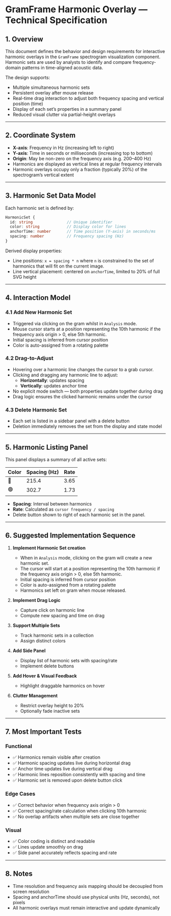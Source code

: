 
# GramFrame Harmonic Overlay — Technical Specification

## 1. Overview

This document defines the behavior and design requirements for interactive harmonic overlays in the `GramFrame` spectrogram visualization component. Harmonic sets are used by analysts to identify and compare frequency-domain patterns in time-aligned acoustic data.

The design supports:
- Multiple simultaneous harmonic sets
- Persistent overlay after mouse release
- Real-time drag interaction to adjust both frequency spacing and vertical position (time)
- Display of each set’s properties in a summary panel
- Reduced visual clutter via partial-height overlays

---

## 2. Coordinate System

- **X-axis**: Frequency in Hz (increasing left to right)
- **Y-axis**: Time in seconds or milliseconds (increasing top to bottom)
- **Origin**: May be non-zero on the frequency axis (e.g. 200–400 Hz)
- Harmonics are displayed as vertical lines at regular frequency intervals
- Harmonic overlays occupy only a fraction (typically 20%) of the spectrogram’s vertical extent

---

## 3. Harmonic Set Data Model

Each harmonic set is defined by:

```ts
HarmonicSet {
  id: string               // Unique identifier
  color: string            // Display color for lines
  anchorTime: number       // Time position (Y-axis) in seconds/ms
  spacing: number          // Frequency spacing (Hz)
}
```

Derived display properties:
- Line positions: `x = spacing * n` where `n` is constrained to the set of harmonics that will fit on the current image.
- Line vertical placement: centered on `anchorTime`, limited to 20% of full SVG height

---

## 4. Interaction Model

### 4.1 Add New Harmonic Set

- Triggered via clicking on the gram whilst in `Analysis` mode.
- Mouse cursor starts at a position representing the 10th harmonic if the frequency axis origin > 0, else 5th harmonic.
- Initial spacing is inferred from cursor position
- Color is auto-assigned from a rotating palette

### 4.2 Drag-to-Adjust

- Hovering over a harmonic line changes the cursor to a grab cursor.
- Clicking and dragging any harmonic line to adjust:
  - **Horizontally**: updates spacing
  - **Vertically**: updates anchor time
- No explicit mode switch — both properties update together during drag
- Drag logic ensures the clicked harmonic remains under the cursor

### 4.3 Delete Harmonic Set

- Each set is listed in a sidebar panel with a delete button
- Deletion immediately removes the set from the display and state model

---

## 5. Harmonic Listing Panel

This panel displays a summary of all active sets:

| Color | Spacing (Hz) | Rate |
|-------|--------------|------|
| 🔶    | 215.4        | 3.65 |
| 🟢    | 302.7        | 1.73 |

- **Spacing**: Interval between harmonics
- **Rate**: Calculated as `cursor frequency / spacing`
- Delete button shown to right of each harmonic set in the panel.

---

## 6. Suggested Implementation Sequence

1. **Implement Harmonic Set creation**
   - When in `Analysis` mode, clicking on the gram will create a new harmonic set.
   - The cursor will start at a position representing the 10th harmonic if the frequency axis origin > 0, else 5th harmonic.
   - Initial spacing is inferred from cursor position
   - Color is auto-assigned from a rotating palette
   - Harmonics set left on gram when mouse released.

2. **Implement Drag Logic**
   - Capture click on harmonic line
   - Compute new spacing and time on drag

3. **Support Multiple Sets**
   - Track harmonic sets in a collection
   - Assign distinct colors

4. **Add Side Panel**
   - Display list of harmonic sets with spacing/rate
   - Implement delete buttons

5. **Add Hover & Visual Feedback**
   - Highlight draggable harmonics on hover

6. **Clutter Management**
   - Restrict overlay height to 20%
   - Optionally fade inactive sets

---

## 7. Most Important Tests

### Functional
- ✅ Harmonics remain visible after creation
- ✅ Harmonic spacing updates live during horizontal drag
- ✅ Anchor time updates live during vertical drag
- ✅ Harmonic lines reposition consistently with spacing and time
- ✅ Harmonic set is removed upon delete button click

### Edge Cases
- ✅ Correct behavior when frequency axis origin > 0
- ✅ Correct spacing/rate calculation when clicking 10th harmonic
- ✅ No overlap artifacts when multiple sets are close together

### Visual
- ✅ Color coding is distinct and readable
- ✅ Lines update smoothly on drag
- ✅ Side panel accurately reflects spacing and rate

---

## 8. Notes

- Time resolution and frequency axis mapping should be decoupled from screen resolution
- Spacing and anchorTime should use physical units (Hz, seconds), not pixels
- All harmonic overlays must remain interactive and update dynamically

